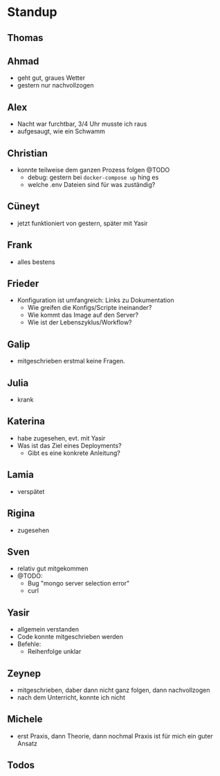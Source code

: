 # Standup

## Thomas

## Ahmad
- geht gut, graues Wetter
- gestern nur nachvollzogen

## Alex
- Nacht war furchtbar, 3/4 Uhr musste ich raus
- aufgesaugt, wie ein Schwamm

## Christian
- konnte teilweise dem ganzen Prozess folgen
@TODO
  - debug: gestern bei `docker-compose up` hing es
  - welche .env Dateien sind für was zuständig?

## Cüneyt
- jetzt funktioniert von gestern, später mit Yasir

## Frank
- alles bestens

## Frieder
- Konfiguration ist umfangreich: Links zu Dokumentation
  - Wie greifen die Konfigs/Scripte ineinander?
  - Wie kommt das Image auf den Server?
  - Wie ist der Lebenszyklus/Workflow?

## Galip
- mitgeschrieben erstmal keine Fragen.

## Julia
- krank

## Katerina
- habe zugesehen, evt. mit Yasir
- Was ist das Ziel eines Deployments?
  - Gibt es eine konkrete Anleitung?

## Lamia
- verspätet

## Rigina
- zugesehen

## Sven
- relativ gut mitgekommen
- @TODO: 
	- Bug "mongo server selection error"
	- curl

## Yasir
- allgemein verstanden
- Code konnte mitgeschrieben werden
- Befehle:
  - Reihenfolge unklar

## Zeynep
- mitgeschrieben, daber dann nicht ganz folgen, dann nachvollzogen
- nach dem Unterricht, konnte ich nicht 

## Michele
- erst Praxis, dann Theorie, dann nochmal Praxis ist für mich ein guter Ansatz

## Todos
